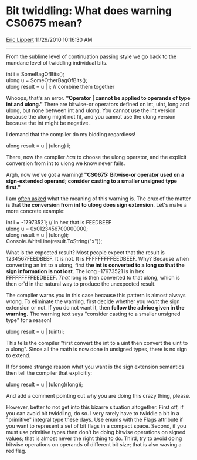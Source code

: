 <div id="page">

# Bit twiddling: What does warning CS0675 mean?

[Eric Lippert](https://social.msdn.microsoft.com/profile/Eric%20Lippert) 11/29/2010 10:16:30 AM

-----

<div id="content">

<div class="mine">

From the sublime level of continuation passing style we go back to the mundane level of twiddling individual bits.

<span class="code"> </span>

int i = SomeBagOfBits();  
ulong u = SomeOtherBagOfBits();  
ulong result = u | i; // combine them together

Whoops, that's an error. **"Operator | cannot be applied to operands of type int and ulong."** There are bitwise-or operators defined on int, uint, long and ulong, but none between int and ulong. You cannot use the int version because the ulong might not fit, and you cannot use the ulong version because the int might be negative.

I demand that the compiler do my bidding regardless\!

<span class="code"> </span>

ulong result = u | (ulong) i;

There, now the compiler *has* to choose the ulong operator, and the explicit conversion from int to ulong we know never fails.

Argh, now we've got a warning\! **"CS0675: Bitwise-or operator used on a sign-extended operand; consider casting to a smaller unsigned type first."**

I am [often asked](http://stackoverflow.com/questions/4058960/how-to-supress-c-warning-cs0675-bitwise-or-operator-used-on-a-sign-extended-op/4059174#4059174) what the meaning of this warning is. The crux of the matter is that **the conversion from int to ulong does sign extension**. Let's make a more concrete example:

<span class="code"> </span>

int i = -17973521; // In hex that is FEEDBEEF  
ulong u = 0x0123456700000000;  
ulong result = u | (ulong)i;  
Console.WriteLine(result.ToString("x"));

What is the expected result? Most people expect that the result is <span class="code">1234567FEEDBEEF</span>. It is not. It is <span class="code">FFFFFFFFFEEDBEEF</span>. Why? Because when converting an int to a ulong, first **the int is converted to a long so that the sign information is not lost**. The long <span class="code">-17973521</span> is in hex <span class="code">FFFFFFFFFEEDBEEF</span>. *That* long is then converted to that ulong, which is then or'd in the natural way to produce the unexpected result.

The compiler warns you in this case because this pattern is almost always wrong. To eliminate the warning, first decide whether you *want* the sign extension or not. If you do not want it, then **follow the advice given in the warning.** The warning text says "consider casting to a smaller unsigned type" for a reason\!

<span class="code"> </span>

ulong result = u | (uint)i;

This tells the compiler "first convert the int to a uint then convert the uint to a ulong". Since all the math is now done in unsigned types, there is no sign to extend.

If for some strange reason what you want is the sign extension semantics then tell the compiler that explicitly:

<span class="code"> </span>

ulong result = u | (ulong)(long)i;

And add a comment pointing out why you are doing this crazy thing, please.

However, better to not get into this bizarre situation altogether. First off, if you can avoid bit twiddling, do so. I very rarely have to twiddle a bit in a "primitive" integral type these days. Use enums with the Flags attribute if you want to represent a set of bit flags in a compact space. Second, if you must use primitive types then don't be doing bitwise operations on signed values; that is almost never the right thing to do. Third, try to avoid doing bitwise operations on operands of different bit size; that is also waving a red flag.

</div>

</div>

</div>

